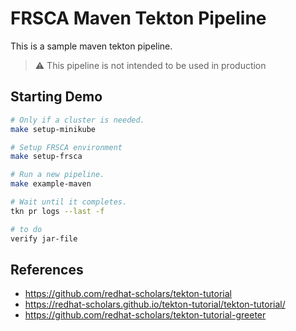 # FRSCA Maven Tekton Pipeline

This is a sample maven tekton pipeline.

> :warning: This pipeline is not intended to be used in production

## Starting Demo

```bash
# Only if a cluster is needed.
make setup-minikube

# Setup FRSCA environment
make setup-frsca

# Run a new pipeline.
make example-maven

# Wait until it completes.
tkn pr logs --last -f

# to do 
verify jar-file
```

## References

- <https://github.com/redhat-scholars/tekton-tutorial>
- <https://redhat-scholars.github.io/tekton-tutorial/tekton-tutorial/>
- <https://github.com/redhat-scholars/tekton-tutorial-greeter>
